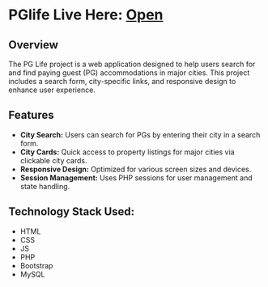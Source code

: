 # PGlife      Live Here:  <a href="https://pglife.000.pe/"> Open </a>


## Overview

The PG Life project is a web application designed to help users search for and find paying guest (PG) accommodations in major cities. 
This project includes a search form, city-specific links, and responsive design to enhance user experience.

## Features

- **City Search:** Users can search for PGs by entering their city in a search form.
- **City Cards:** Quick access to property listings for major cities via clickable city cards.
- **Responsive Design:** Optimized for various screen sizes and devices.
- **Session Management:** Uses PHP sessions for user management and state handling.

## Technology Stack Used:
- HTML
- CSS
- JS
- PHP
- Bootstrap
- MySQL
